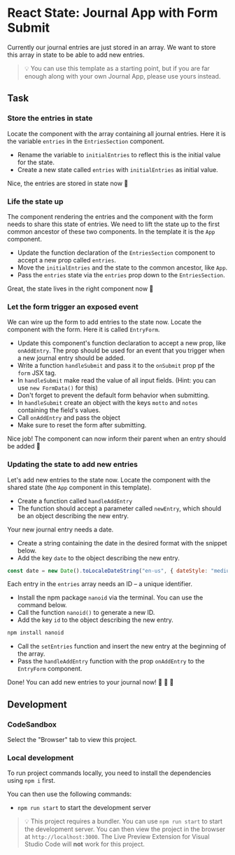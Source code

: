 # React State: Journal App with Form Submit

Currently our journal entries are just stored in an array. We want to store this array in state to be able to add new entries.

> 💡 You can use this template as a starting point, but if you are far enough along with your own Journal App, please use yours instead.

## Task

### Store the entries in state

Locate the component with the array containing all journal entries. Here it is the variable `entries` in the `EntriesSection` component.

- Rename the variable to `initialEntries` to reflect this is the initial value for the state.
- Create a new state called `entries` with `initialEntries` as initial value.

Nice, the entries are stored in state now 🚀

### Life the state up

The component rendering the entries and the component with the form needs to share this state of entries. We need to lift the state up to the first common ancestor of these two components. In the template it is the `App` component.

- Update the function declaration of the `EntriesSection` component to accept a new prop called `entries`.
- Move the `initialEntries` and the state to the common ancestor, like `App`.
- Pass the `entries` state via the `entries` prop down to the `EntriesSection`.

Great, the state lives in the right component now 🚀

### Let the form trigger an exposed event

We can wire up the form to add entries to the state now. Locate the component with the form. Here it is called `EntryForm`.

- Update this component's function declaration to accept a new prop, like `onAddEntry`. The prop should be used for an event that you trigger when a new journal entry should be added.
- Write a function `handleSubmit` and pass it to the `onSubmit` prop pf the `form` JSX tag.
- In `handleSubmit` make read the value of all input fields. (Hint: you can use `new FormData()` for this)
- Don't forget to prevent the default form behavior when submitting.
- In `handleSubmit` create an object with the keys `motto` and `notes` containing the field's values.
- Call `onAddEntry` and pass the object
- Make sure to reset the form after submitting.

Nice job! The component can now inform their parent when an entry should be added 🚀

### Updating the state to add new entries

Let's add new entries to the state now. Locate the component with the shared state (the `App` component in this template).

- Create a function called `handleAddEntry`
- The function should accept a parameter called `newEntry`, which should be an object describing the new entry.

Your new journal entry needs a date.

- Create a string containing the date in the desired format with the snippet below.
- Add the key `date` to the object describing the new entry.

```js
const date = new Date().toLocaleDateString("en-us", { dateStyle: "medium" });
```

Each entry in the `entries` array needs an ID – a unique identifier.

- Install the npm package `nanoid` via the terminal. You can use the command below.
- Call the function `nanoid()` to generate a new ID.
- Add the key `id` to the object describing the new entry.

```sh
npm install nanoid
```

- Call the `setEntries` function and insert the new entry at the beginning of the array.
- Pass the `handleAddEntry` function with the prop `onAddEntry` to the `EntryForm` component.

Done! You can add new entries to your journal now! 🚀 🚀 🚀

## Development

### CodeSandbox

Select the "Browser" tab to view this project.

### Local development

To run project commands locally, you need to install the dependencies using `npm i` first.

You can then use the following commands:

- `npm run start` to start the development server

> 💡 This project requires a bundler. You can use `npm run start` to start the development server. You can then view the project in the browser at `http://localhost:3000`. The Live Preview Extension for Visual Studio Code will **not** work for this project.
